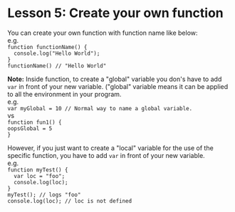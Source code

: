 # Lesson 5: Create your own function
You can create your own function with function name like below:<br/>
e.g.<br/>
`function functionName() {`<br/>
`  console.log("Hello World");`<br/>
`}`<br/>
`functionName() // "Hello World"`<br/>

**Note:**
Inside function, to create a "global" variable you don's have to add `var` in front of your new variable. ("global" variable means it can be applied to all the environment in your program. <br/>
e.g.<br/>
`var myGlobal = 10 // Normal way to name a global variable.`<br/>
vs<br/>
`function fun1() {` <br/>
  `oopsGlobal = 5`<br/>
`}`<br/>

However, if you just want to create a "local" variable for the use of the specific function, you have to add `var` in front of your new variable.<br/>
e.g.<br/>
`function myTest() {`<br/>
`  var loc = "foo";`<br/>
`  console.log(loc);`<br/>
`}`<br/>
`myTest(); // logs "foo"`<br/>
`console.log(loc); // loc is not defined`<br/>
